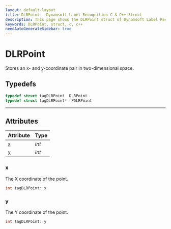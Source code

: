 ```yaml
---
layout: default-layout
title: DLRPoint - Dynamsoft Label Recognition C & C++ Struct
description: This page shows the DLRPoint struct of Dynamsoft Label Recognition for C & C++ Language.
keywords: DLRPoint, struct, c, c++
needAutoGenerateSidebar: true
---
```



# DLRPoint
Stores an x- and y-coordinate pair in two-dimensional space.

## Typedefs

```cpp
typedef struct tagDLRPoint  DLRPoint
typedef struct tagDLRPoint*  PDLRPoint
``` 

---

## Attributes
  
| Attribute | Type | 
|---------- | ---- | 
| [`x`](#x) | *int* |
| [`y`](#y) | *int* |


### x
The X coordinate of the point.
```cpp
int tagDLRPoint::x
```


### y
The Y coordinate of the point.
```cpp
int tagDLRPoint::y
```
